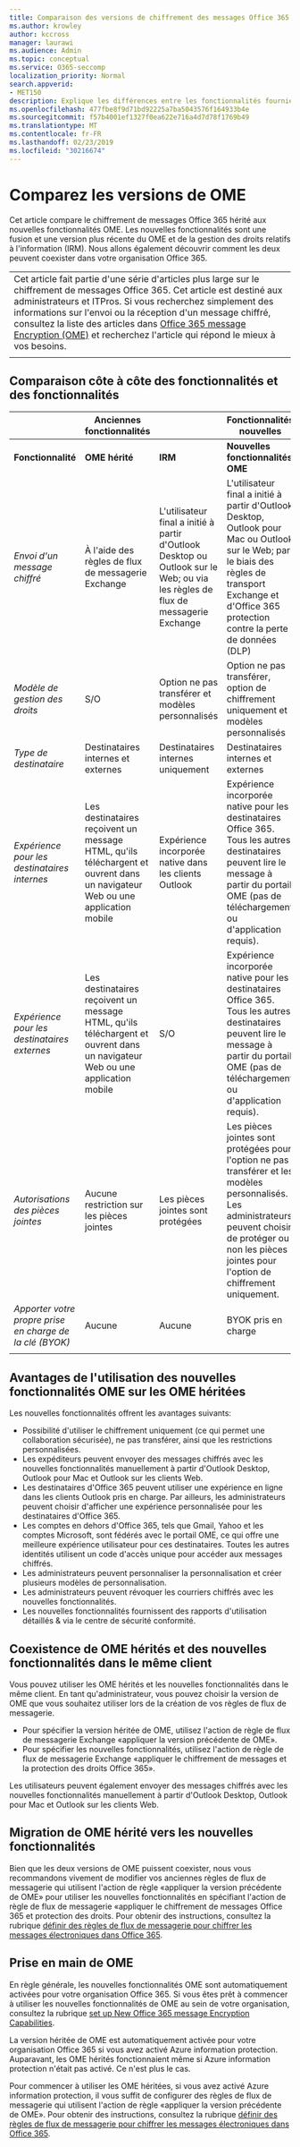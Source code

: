 ```yaml
---
title: Comparaison des versions de chiffrement des messages Office 365
ms.author: krowley
author: kccross
manager: laurawi
ms.audience: Admin
ms.topic: conceptual
ms.service: O365-seccomp
localization_priority: Normal
search.appverid:
- MET150
description: Explique les différences entre les fonctionnalités fournies avec les différentes versions d'Office 365 le chiffrement de messages, ainsi que la façon dont les deux continuent de fonctionner ensemble.
ms.openlocfilehash: 477fbe8f9d71bd92225a7ba5043576f164933b4e
ms.sourcegitcommit: f57b4001ef1327f0ea622e716a4d7d78f1769b49
ms.translationtype: MT
ms.contentlocale: fr-FR
ms.lasthandoff: 02/23/2019
ms.locfileid: "30216674"
---
```

# <a name="compare-versions-of-ome"></a>Comparez les versions de OME

Cet article compare le chiffrement de messages Office 365 hérité aux nouvelles fonctionnalités OME. Les nouvelles fonctionnalités sont une fusion et une version plus récente du OME et de la gestion des droits relatifs à l'information (IRM). Nous allons également découvrir comment les deux peuvent coexister dans votre organisation Office 365.

||
|:-----|
|Cet article fait partie d'une série d'articles plus large sur le chiffrement de messages Office 365. Cet article est destiné aux administrateurs et ITPros. Si vous recherchez simplement des informations sur l'envoi ou la réception d'un message chiffré, consultez la liste des articles dans [Office 365 message Encryption (OME)](ome.md) et recherchez l'article qui répond le mieux à vos besoins. |
||

## <a name="side-by-side-comparison-of-features-and-capabilities"></a>Comparaison côte à côte des fonctionnalités et des fonctionnalités

|                                   |Anciennes fonctionnalités       |                   |Fonctionnalités nouvelles              |
|-----------------------------------|-------------------|-------------------|--------------------------|
|**Fonctionnalité**                     | **OME hérité**    | **IRM**           | **Nouvelles fonctionnalités OME** |
|*Envoi d'un message chiffré*        |À l'aide des règles de flux de messagerie Exchange|L'utilisateur final a initié à partir d'Outlook Desktop ou Outlook sur le Web; ou via les règles de flux de messagerie Exchange|L'utilisateur final a initié à partir d'Outlook Desktop, Outlook pour Mac ou Outlook sur le Web; par le biais des règles de transport Exchange et d'Office 365 protection contre la perte de données (DLP)|
|*Modèle de gestion des droits*       |   S/O      |Option ne pas transférer et modèles personnalisés|Option ne pas transférer, option de chiffrement uniquement et modèles personnalisés|
|*Type de destinataire*                   |Destinataires internes et externes|Destinataires internes uniquement         |Destinataires internes et externes|
|*Expérience pour les destinataires internes*|Les destinataires reçoivent un message HTML, qu'ils téléchargent et ouvrent dans un navigateur Web ou une application mobile|Expérience incorporée native dans les clients Outlook|Expérience incorporée native pour les destinataires Office 365. Tous les autres destinataires peuvent lire le message à partir du portail OME (pas de téléchargement ou d'application requis).|
|*Expérience pour les destinataires externes*|Les destinataires reçoivent un message HTML, qu'ils téléchargent et ouvrent dans un navigateur Web ou une application mobile|S/O|Expérience incorporée native pour les destinataires Office 365. Tous les autres destinataires peuvent lire le message à partir du portail OME (pas de téléchargement ou d'application requis).|
|*Autorisations des pièces jointes*           |Aucune restriction sur les pièces jointes|Les pièces jointes sont protégées|Les pièces jointes sont protégées pour l'option ne pas transférer et les modèles personnalisés. Les administrateurs peuvent choisir de protéger ou non les pièces jointes pour l'option de chiffrement uniquement.|
|*Apporter votre propre prise en charge de la clé (BYOK)*|Aucune                |Aucune               |BYOK pris en charge          |
||

## <a name="advantages-of-using-the-new-ome-capabilities-over-legacy-ome"></a>Avantages de l'utilisation des nouvelles fonctionnalités OME sur les OME héritées

Les nouvelles fonctionnalités offrent les avantages suivants:

- Possibilité d'utiliser le chiffrement uniquement (ce qui permet une collaboration sécurisée), ne pas transférer, ainsi que les restrictions personnalisées.
- Les expéditeurs peuvent envoyer des messages chiffrés avec les nouvelles fonctionnalités manuellement à partir d'Outlook Desktop, Outlook pour Mac et Outlook sur les clients Web.
- Les destinataires d'Office 365 peuvent utiliser une expérience en ligne dans les clients Outlook pris en charge. Par ailleurs, les administrateurs peuvent choisir d'afficher une expérience personnalisée pour les destinataires d'Office 365.
- Les comptes en dehors d'Office 365, tels que Gmail, Yahoo et les comptes Microsoft, sont fédérés avec le portail OME, ce qui offre une meilleure expérience utilisateur pour ces destinataires. Toutes les autres identités utilisent un code d'accès unique pour accéder aux messages chiffrés.
- Les administrateurs peuvent personnaliser la personnalisation et créer plusieurs modèles de personnalisation.
- Les administrateurs peuvent révoquer les courriers chiffrés avec les nouvelles fonctionnalités.
- Les nouvelles fonctionnalités fournissent des rapports d'utilisation détaillés &amp; via le centre de sécurité conformité.

## <a name="coexistence-of-legacy-ome-and-the-new-capabilities-in-the-same-tenant"></a>Coexistence de OME hérités et des nouvelles fonctionnalités dans le même client

Vous pouvez utiliser les OME hérités et les nouvelles fonctionnalités dans le même client. En tant qu'administrateur, vous pouvez choisir la version de OME que vous souhaitez utiliser lors de la création de vos règles de flux de messagerie.

- Pour spécifier la version héritée de OME, utilisez l'action de règle de flux de messagerie Exchange «appliquer la version précédente de OME».
- Pour spécifier les nouvelles fonctionnalités, utilisez l'action de règle de flux de messagerie Exchange «appliquer le chiffrement de messages et la protection des droits Office 365».

Les utilisateurs peuvent également envoyer des messages chiffrés avec les nouvelles fonctionnalités manuellement à partir d'Outlook Desktop, Outlook pour Mac et Outlook sur les clients Web.

## <a name="migrating-from-legacy-ome-to-the-new-capabilities"></a>Migration de OME hérité vers les nouvelles fonctionnalités

Bien que les deux versions de OME puissent coexister, nous vous recommandons vivement de modifier vos anciennes règles de flux de messagerie qui utilisent l'action de règle «appliquer la version précédente de OME» pour utiliser les nouvelles fonctionnalités en spécifiant l'action de règle de flux de messagerie «appliquer le chiffrement de messages Office 365 et protection des droits. Pour obtenir des instructions, consultez la rubrique [définir des règles de flux de messagerie pour chiffrer les messages électroniques dans Office 365](define-mail-flow-rules-to-encrypt-email.md).

## <a name="getting-started-with-ome"></a>Prise en main de OME

En règle générale, les nouvelles fonctionnalités OME sont automatiquement activées pour votre organisation Office 365. Si vous êtes prêt à commencer à utiliser les nouvelles fonctionnalités de OME au sein de votre organisation, consultez la rubrique [set up New Office 365 message Encryption Capabilities](set-up-new-message-encryption-capabilities.md).

La version héritée de OME est automatiquement activée pour votre organisation Office 365 si vous avez activé Azure information protection. Auparavant, les OME hérités fonctionnaient même si Azure information protection n'était pas activé. Ce n'est plus le cas.

Pour commencer à utiliser les OME héritées, si vous avez activé Azure information protection, il vous suffit de configurer des règles de flux de messagerie qui utilisent l'action de règle «appliquer la version précédente de OME». Pour obtenir des instructions, consultez la rubrique [définir des règles de flux de messagerie pour chiffrer les messages électroniques dans Office 365](define-mail-flow-rules-to-encrypt-email.md).